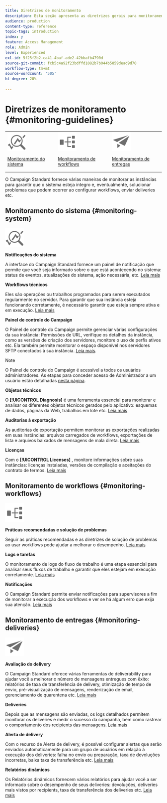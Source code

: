 ```yaml
---
title: Diretrizes de monitoramento
description: Esta seção apresenta as diretrizes gerais para monitoramento do Campaign Standard.
audience: production
content-type: reference
topic-tags: introduction
index: y
feature: Access Management
role: Admin
level: Experienced
exl-id: 5f25f2b2-ca41-4baf-ade2-42bbafb4790d
source-git-commit: fcb5c4a92f23bdffd1082b7b044b5859dead9d70
workflow-type: tm+mt
source-wordcount: '505'
ht-degree: 20%

---
```


# Diretrizes de monitoramento {#monitoring-guidelines}

<table>
<tr><td><img src="assets/do-not-localize/icon_system.svg" width="60px"><p><a href="#monitoring-system">Monitoramento do sistema</a></p></td>
<td><img src="assets/do-not-localize/icon_workflows.svg" width="60px"><p><a href="#moniroting-workflows">Monitoramento de workflows</a></p></td>
<td><img src="assets/do-not-localize/icon_send.svg" width="60px"><p><a href="#monitoring-deliveries">Monitoramento de entregas</a></p></td></tr>
</table>

O Campaign Standard fornece várias maneiras de monitorar as instâncias para garantir que o sistema esteja íntegro e, eventualmente, solucionar problemas que podem ocorrer ao configurar workflows, enviar deliveries etc.

## Monitoramento do sistema {#monitoring-system}

<img src="assets/do-not-localize/icon_system.svg" width="60px">

**Notificações do sistema**

A interface do Campaign Standard fornece um painel de notificação que permite que você seja informado sobre o que está acontecendo no sistema: status de eventos, atualizações do sistema, ação necessária, etc. [Leia mais](../../start/using/interface-description.md#top-bar)


**Workflows técnicos**

Eles são operações ou trabalhos programados para serem executados regularmente no servidor. Para garantir que sua instância esteja funcionando corretamente, é necessário garantir que esteja sempre ativa e em execução. [Leia mais](../../administration/using/technical-workflows.md)

**Painel de controle do Campaign**

O Painel de controle do Campaign permite gerenciar várias configurações da sua instância: Permissões de URL, verifique os detalhes da instância, como as versões de criação dos servidores, monitore o uso de perfis ativos etc. Ela também permite monitorar o espaço disponível nos servidores SFTP conectados à sua instância. [Leia mais](https://experienceleague.adobe.com/docs/control-panel/using/control-panel-home.html?lang=pt-BR).

>[!NOTE]
>
>O Painel de controle do Campaign é acessível a todos os usuários administradores. As etapas para conceder acesso de Administrador a um usuário estão detalhadas [nesta página](https://experienceleague.adobe.com/docs/control-panel/using/discover-control-panel/managing-permissions.html?lang=br#discover-control-panel).

**Objetos técnicos**

O **[!UICONTROL Diagnosis]** é uma ferramenta essencial para monitorar e analisar os diferentes objetos técnicos gerados pelo aplicativo: esquemas de dados, páginas da Web, trabalhos em lote etc. [Leia mais](../../developing/using/monitoring-data-model-changes.md)

**Auditorias à exportação**

As auditorias de exportação permitem monitorar as exportações realizadas em suas instâncias: arquivos carregados de workflows, exportações de lista e arquivos baixados de mensagens de mala direta.
[Leia mais](../../administration/using/auditing-export-logs.md)

**Licenças**

Com o **[!UICONTROL Licenses]** , monitore informações sobre suas instâncias: licenças instaladas, versões de compilação e aceitações do contrato de termos.
[Leia mais](../../administration/using/licenses.md)

## Monitoramento de workflows {#monitoring-workflows}

<img src="assets/do-not-localize/icon_workflows.svg" width="60px">

**Práticas recomendadas e solução de problemas**

Seguir as práticas recomendadas e as diretrizes de solução de problemas ao usar workflows pode ajudar a melhorar o desempenho.
[Leia mais](../../automating/using/best-practices-workflows.md)

**Logs e tarefas**

O monitoramento de logs do fluxo de trabalho é uma etapa essencial para analisar seus fluxos de trabalho e garantir que eles estejam em execução corretamente.
[Leia mais](../../automating/using/monitoring-workflow-execution.md#workflow-log-and-tasks)

**Notificações**

O Campaign Standard permite enviar notificações para supervisores a fim de monitorar a execução dos workflows e ver se há algum erro que exija sua atenção.
[Leia mais](../../automating/using/monitoring-workflow-execution.md#error-management)

## Monitoramento de entregas {#monitoring-deliveries}

<img src="assets/do-not-localize/icon_send.svg" width="60px">

**Avaliação do delivery**

O Campaign Standard oferece várias ferramentas de deliverability para ajudar você a melhorar o número de mensagens entregues com êxito: relatórios de taxa de transferência de delivery, otimização de tempo de envio, pré-visualização de mensagens, renderização de email, gerenciamento de quarentena etc.
[Leia mais](../../sending/using/about-deliverability.md)

**Deliveries**

Depois que as mensagens são enviadas, os logs detalhados permitem monitorar os deliveries e medir o sucesso da campanha, bem como rastrear o comportamento dos recipients das mensagens.
[Leia mais](../../sending/using/monitoring-a-delivery.md)

**Alerta de delivery**

Com o recurso de Alerta de delivery, é possível configurar alertas que serão enviados automaticamente para um grupo de usuários em relação à execução dos deliveries: falha no envio ou preparação, taxa de devoluções incorretas, baixa taxa de transferência etc.
[Leia mais](../../sending/using/receiving-alerts-when-failures-happen.md)

**Relatórios dinâmicos**

Os Relatórios dinâmicos fornecem vários relatórios para ajudar você a ser informado sobre o desempenho de seus deliveries: devoluções, deliveries mais vistos por recipients, taxa de transferência dos deliveries etc.
[Leia mais](../../reporting/using/about-dynamic-reports.md)
